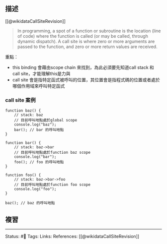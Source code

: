 ## 描述



[[@wikidataCallSiteRevision]]
> In programming, a spot of a function or subroutine is the location (line of code) where the function is called (or may be called, through dynamic dispatch). A call site is where zero or more arguments are passed to the function, and zero or more return values are received.

重點：
- this binding 會藉由scope chain 來找到，為此必須要先知道call stack 和 call site，才能理解this是力與
- call site 會是指特定函式被呼叫的位置，其位置會是指程式碼的位置或者處於哪個作用域來呼叫特定函式



### call site 案例
```
function baz() {
	// stack: baz
	// 目前呼叫地點處於global scope
	console.log("baz");
	bar(); // bar 的呼叫地點
}

function bar() {
	// stack: baz->bar
	// 目前呼叫地點處於function baz scope
	console.log("bar");
	foo(); // foo 的呼叫地點
}

function foo() {
	// stack: baz->bar->foo
	// 目前呼叫地點處於function foo scope
	console.log("foo");
}

baz(); // baz 的呼叫地點
```



## 複習


---
Status: #🌱 
Tags:
Links:
References:
[[@wikidataCallSiteRevision]]